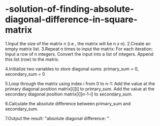 # -solution-of-finding-absolute-diagonal-difference-in-square-matrix

1.Input the size of the matrix n (i.e., the matrix will be n x n).
2.Create an empty matrix list.
3.Repeat n times to input the matrix:
For each iteration:
Input a row of n integers.
Convert the input into a list of integers.
Append this list (row) to the matrix.

4.Initialize two variables to store diagonal sums:
primary_sum = 0, secondary_sum = 0

5.Loop through the matrix using index i from 0 to n-1:
Add the value at the primary diagonal position matrix[i][i] to primary_sum.
Add the value at the secondary diagonal position matrix[i][n-1-i] to secondary_sum.

6.Calculate the absolute difference between primary_sum and secondary_sum.

7.Output the result:
"absolute diagonal difference: <difference>"

